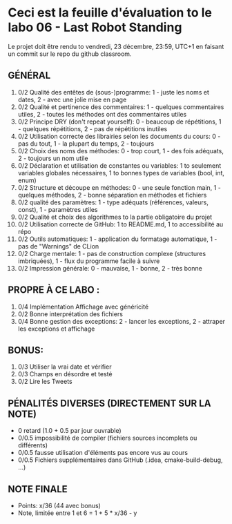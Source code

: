 # Ceci est la feuille d'évaluation to le labo 06 - Last Robot Standing

Le projet doit être rendu to vendredi, 23 décembre, 23:59, UTC+1 en faisant un commit sur le repo du github classroom.

## GÉNÉRAL

1. 0/2 Qualité des entêtes de (sous-)programme: 1 - juste les noms et dates, 2 - avec une jolie mise en page
2. 0/2 Qualité et pertinence des commentaires: 1 - quelques commentaires utiles, 2 - toutes les méthodes ont des commentaires utiles
3. 0/2 Principe DRY (don't repeat yourself): 0 - beaucoup de répétitions, 1 - quelques répétitions, 2 - pas de répétitions inutiles
4. 0/2 Utilisation correcte des librairies selon les documents du cours: 0 - pas du tout, 1 - la plupart du temps, 2 - toujours
5. 0/2 Choix des noms des méthodes: 0 - trop court, 1 - des fois adéquats, 2 - toujours un nom utile
6. 0/2 Déclaration et utilisation de constantes ou variables: 1 to seulement variables globales nécessaires, 1 to bonnes types de variables (bool, int, enum)
7. 0/2 Structure et découpe en méthodes: 0 - une seule fonction main, 1 - quelques méthodes, 2 - bonne séparation en méthodes et fichiers
8. 0/2 qualité des paramètres: 1 - type adéquats (références, valeurs, const), 1 - paramètres utiles
9. 0/2 Qualité et choix des algorithmes to la partie obligatoire du projet
10. 0/2 Utilisation correcte de GitHub: 1 to README.md, 1 to accessibilité au répo
11. 0/2 Outils automatiques: 1 - application du formatage automatique, 1 - pas de "Warnings" de CLion
12. 0/2 Charge mentale: 1 - pas de construction complexe (structures imbriquées), 1 - flux du programme facile à suivre
13. 0/2 Impression générale: 0 - mauvaise, 1 - bonne, 2 - très bonne

## PROPRE À CE LABO :

1. 0/4 Implémentation Affichage avec généricité
2. 0/2 Bonne interprétation des fichiers
3. 0/4 Bonne gestion des exceptions: 2 - lancer les exceptions, 2 - attraper les exceptions et affichage

## BONUS:

1. 0/3 Utiliser la vrai date et vérifier
2. 0/3 Champs en désordre et testé
3. 0/2 Lire les Tweets

## PÉNALITÉS DIVERSES (DIRECTEMENT SUR LA NOTE)

- 0 retard (1.0 + 0.5 par jour ouvrable)
- 0/0.5 impossibilité de compiler (fichiers sources incomplets ou différents)
- 0/0.5 fausse utilisation d'éléments pas encore vus au cours
- 0/0.5 Fichiers supplémentaires dans GitHub (.idea, cmake-build-debug, …)

## NOTE FINALE

- Points: x/36 (44 avec bonus)
- Note, limitée entre 1 et 6 = 1 + 5 * x/36 - y
